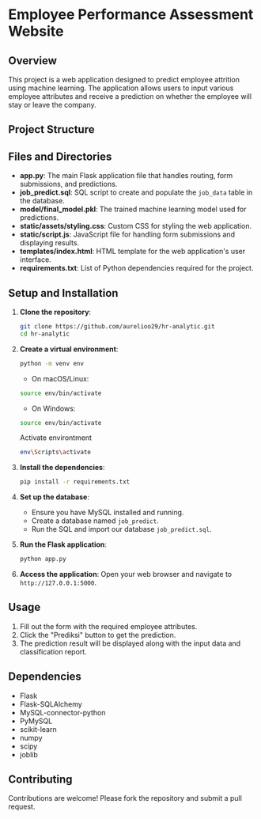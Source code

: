 # Employee Performance Assessment Website

## Overview

This project is a web application designed to predict employee attrition using machine learning. The application allows users to input various employee attributes and receive a prediction on whether the employee will stay or leave the company.

## Project Structure

## Files and Directories

- **app.py**: The main Flask application file that handles routing, form submissions, and predictions.
- **job_predict.sql**: SQL script to create and populate the `job_data` table in the database.
- **model/final_model.pkl**: The trained machine learning model used for predictions.
- **static/assets/styling.css**: Custom CSS for styling the web application.
- **static/script.js**: JavaScript file for handling form submissions and displaying results.
- **templates/index.html**: HTML template for the web application's user interface.
- **requirements.txt**: List of Python dependencies required for the project.

## Setup and Installation

1. **Clone the repository**:

   ```sh
   git clone https://github.com/aurelioo29/hr-analytic.git
   cd hr-analytic
   ```

2. **Create a virtual environment**:

   ```sh
   python -m venv env
   ```

   - On macOS/Linux:

   ```sh
   source env/bin/activate
   ```

   - On Windows:

   ```sh
   source env/bin/activate
   ```

   Activate environtment

   ```sh
   env\Scripts\activate
   ```

3. **Install the dependencies**:

   ```sh
   pip install -r requirements.txt
   ```

4. **Set up the database**:

   - Ensure you have MySQL installed and running.
   - Create a database named `job_predict`.
   - Run the SQL and import our database `job_predict.sql`.

5. **Run the Flask application**:

   ```sh
   python app.py
   ```

6. **Access the application**:
   Open your web browser and navigate to `http://127.0.0.1:5000`.

## Usage

1. Fill out the form with the required employee attributes.
2. Click the "Prediksi" button to get the prediction.
3. The prediction result will be displayed along with the input data and classification report.

## Dependencies

- Flask
- Flask-SQLAlchemy
- MySQL-connector-python
- PyMySQL
- scikit-learn
- numpy
- scipy
- joblib

## Contributing

Contributions are welcome! Please fork the repository and submit a pull request.
